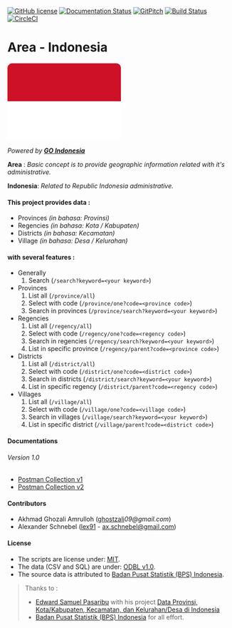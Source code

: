 [![GitHub license](https://img.shields.io/badge/license-MIT-blue.svg)](https://raw.githubusercontent.com/ghostzali-lib/area-indonesia/master/license.md)
[![Documentation Status](https://readthedocs.org/projects/area-indonesia/badge/?version=latest)](http://area-indonesia.readthedocs.io/en/latest/?badge=latest) 
[![GitPitch](https://gitpitch.com/assets/badge.svg)](https://gitpitch.com/ghostzali-lib/area-indonesia/master?grs=github&t=white)
[![Build Status](https://travis-ci.org/ghostzali-lib/area-indonesia.svg?branch=master)](https://travis-ci.org/ghostzali-lib/area-indonesia)
[![CircleCI](https://circleci.com/gh/ghostzali-lib/area-indonesia.svg?style=svg)](https://circleci.com/gh/ghostzali-lib/area-indonesia)

# Area - Indonesia
![Flag of Indonesia](.README/FlagOfIndonesia.png)

_Powered by **[GO Indonesia](http://goindonesia.id)**_


**Area** : _Basic concept is to provide geographic information related with it's administrative._

**Indonesia**: _Related to Republic Indonesia administrative._

#### This project provides data :
* Provinces _(in bahasa: Provinsi)_
* Regencies _(in bahasa: Kota / Kabupaten)_
* Districts _(in bahasa: Kecamatan)_
* Village _(in bahasa: Desa / Kelurahan)_

#### with several features :
* Generally
    1. Search (`/search?keyword=<your keyword>`)
* Provinces
    1. List all (`/province/all`)
    2. Select with code (`/province/one?code=<province code>`)
    3. Search in provinces (`/province/search?keyword=<your keyword>`)
* Regencies
    1. List all (`/regency/all`)
    2. Select with code (`/regency/one?code=<regency code>`)
    3. Search in regencies (`/regency/search?keyword=<your keyword>`)
    4. List in specific province (`/regency/parent?code=<province code>`)
* Districts
    1. List all (`/district/all`)
    2. Select with code (`/district/one?code=<district code>`)
    3. Search in districts (`/district/search?keyword=<your keyword>`)
    4. List in specific regency (`/district/parent?code=<regency code>`)
* Villages
    1. List all (`/village/all`)
    2. Select with code (`/village/one?code=<village code>`)
    3. Search in villages (`/village/search?keyword=<your keyword>`)
    4. List in specific district (`/village/parent?code=<district code>`)


#### Documentations
###### Version 1.0
* [Postman Collection v1](documentations/1.0/INDONESIA.postman_collection_v1.json)
* [Postman Collection v2](documentations/1.0/INDONESIA.postman_collection_v2.json)



#### Contributors
* Akhmad Ghozali Amrulloh ([ghostzali](https://github.com/ghostzali)_09@gmail.com_)
* Alexander Schnebel ([lex91](https://github.com/lex91) - ax.schnebel@gmail.com)


#### License
* The scripts are license under: [MIT](license.md).
* The data (CSV and SQL) are under: [ODBL v1.0](odbl-10.md).
* The source data is attributed to [Badan Pusat Statistik (BPS) Indonesia](http://bps.go.id).


> Thanks to :
> * [Edward Samuel Pasaribu](https://github.com/edwardsamuel) with his project [Data Provinsi, Kota/Kabupaten, Kecamatan, dan Kelurahan/Desa di Indonesia](https://github.com/edwardsamuel/Wilayah-Administratif-Indonesia)
> * [Badan Pusat Statistik (BPS) Indonesia](http://bps.go.id) for all effort.
